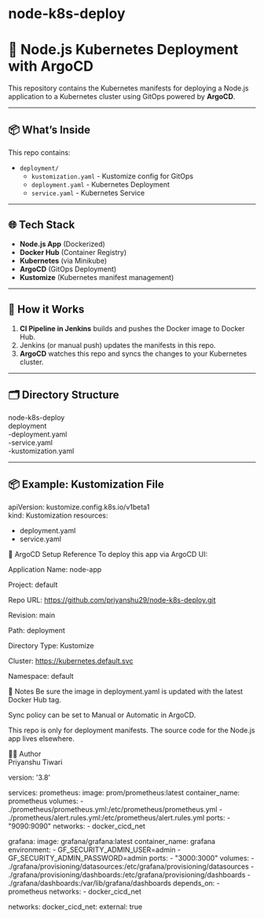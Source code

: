 # node-k8s-deploy


# 🚀 Node.js Kubernetes Deployment with ArgoCD

This repository contains the Kubernetes manifests for deploying a Node.js application to a Kubernetes cluster using GitOps powered by **ArgoCD**.

---

## 📦 What’s Inside

This repo contains:

- `deployment/`
  - `kustomization.yaml` - Kustomize config for GitOps
  - `deployment.yaml` - Kubernetes Deployment
  - `service.yaml` - Kubernetes Service

---

## 🌐 Tech Stack

- **Node.js App** (Dockerized)
- **Docker Hub** (Container Registry)
- **Kubernetes** (via Minikube)
- **ArgoCD** (GitOps Deployment)
- **Kustomize** (Kubernetes manifest management)

---

## 🚀 How it Works

1. **CI Pipeline in Jenkins** builds and pushes the Docker image to Docker Hub.
2. Jenkins (or manual push) updates the manifests in this repo.
3. **ArgoCD** watches this repo and syncs the changes to your Kubernetes cluster.

---

## 🗂️ Directory Structure

node-k8s-deploy  
  deployment  
    -deployment.yaml  
    -service.yaml  
    -kustomization.yaml  



---

## 📦 Example: Kustomization File

apiVersion: kustomize.config.k8s.io/v1beta1  
kind: Kustomization
resources:
  - deployment.yaml
  - service.yaml

📡 ArgoCD Setup Reference
To deploy this app via ArgoCD UI:

Application Name: node-app

Project: default

Repo URL: https://github.com/priyanshu29/node-k8s-deploy.git

Revision: main

Path: deployment

Directory Type: Kustomize

Cluster: https://kubernetes.default.svc

Namespace: default

📌 Notes
Be sure the image in deployment.yaml is updated with the latest Docker Hub tag.

Sync policy can be set to Manual or Automatic in ArgoCD.

This repo is only for deployment manifests. The source code for the Node.js app lives elsewhere.

🧑‍💻 Author  
Priyanshu Tiwari


version: '3.8'

services:
  prometheus:
    image: prom/prometheus:latest
    container_name: prometheus
    volumes:
      - ./prometheus/prometheus.yml:/etc/prometheus/prometheus.yml
      - ./prometheus/alert.rules.yml:/etc/prometheus/alert.rules.yml
    ports:
      - "9090:9090"
    networks:
      - docker_cicd_net

  grafana:
    image: grafana/grafana:latest
    container_name: grafana
    environment:
      - GF_SECURITY_ADMIN_USER=admin
      - GF_SECURITY_ADMIN_PASSWORD=admin
    ports:
      - "3000:3000"
    volumes:
      - ./grafana/provisioning/datasources:/etc/grafana/provisioning/datasources
      - ./grafana/provisioning/dashboards:/etc/grafana/provisioning/dashboards
      - ./grafana/dashboards:/var/lib/grafana/dashboards
    depends_on:
      - prometheus
    networks:
      - docker_cicd_net

networks:
  docker_cicd_net:
    external: true


